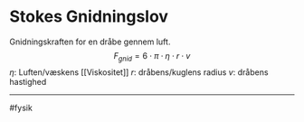 # Stokes Gnidningslov
Gnidningskraften for en dråbe gennem luft.
$$F_{gnid}=6 \cdot \pi \cdot \eta \cdot r \cdot v$$
$\eta$: Luften/væskens [[Viskositet]]
$r$: dråbens/kuglens radius
$v$: dråbens hastighed

---
#fysik  